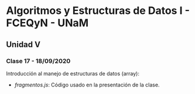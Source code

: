 # Algoritmos y Estructuras de Datos I - FCEQyN - UNaM

## Unidad V

### Clase 17 - 18/09/2020

Introducción al manejo de estructuras de datos (array):

* _fragmentos.js_: Código usado en la presentación de la clase.
